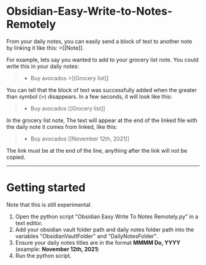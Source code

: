 # Obsidian-Easy-Write-to-Notes-Remotely

From your daily notes, you can easily send a block of text to another note by linking it like this: >[[Note]]. 

For example, lets say you wanted to add to your grocery list note. You could write this in your daily notes:

> - Buy avocados >[[Grocery list]]

You can tell that the block of text was successfully added when the greater than symbol (>) disappears. In a few seconds, it will look like this:

> - Buy avocados [[Grocery list]]

In the grocery list note, The text will appear at the end of the linked file with the daily note it comes from linked, like this:

> - Buy avocados [[November 12th, 2021]]

The link must be at the end of the line, anything after the link will not be copied. 

---

# Getting started

Note that this is still experimental. 

1. Open the python script "Obsidian Easy Write To Notes Remotely.py" in a text editor. 
2. Add your obsidian vault folder path and daily notes folder path into the variables "ObsidianVaultFolder" and "DailyNotesFolder". 
3. Ensure your daily notes titles are in the format **MMMM Do, YYYY** (example: **November 12th, 2021**)
4. Run the python script. 
